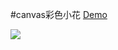 #canvas彩色小花
[Demo](http://himmas.github.io/Himmas_demo/canvas-flower/)

![](http://7xt8hz.com1.z0.glb.clouddn.com/canvas-flower3.png)
